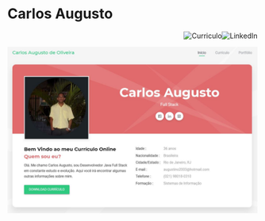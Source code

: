 # Carlos Augusto

<a target="_blank" href="https://www.linkedin.com/in/carlos-augusto-47a1764a/">
<img align="right" alt="LinkedIn" title="LinkedIn"  src="https://img.shields.io/badge/-LinkedIn%20-blue"/>
</a>

<a target="_blank" href="http://oraculocs.github.io/">
<img align="right" alt="Curriculo" title="Curriculo" src="https://img.shields.io/badge/-Meu%20Curriculo%20Vitae%20-red"/>
</a>

<br>

<p align="center">
  <img src="https://github.com/oraculocs/assets/blob/master/cv/home.JPG" />


